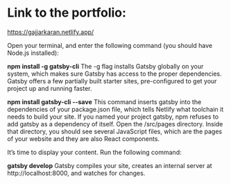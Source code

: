 # Link to the portfolio: 

https://gajjarkaran.netlify.app/


Open your terminal, and enter the following command (you should have Node.js installed):

**npm install -g gatsby-cli**
The -g flag installs Gatsby globally on your system, which makes sure Gatsby has access to the proper dependencies. Gatsby offers a few partially built starter sites, pre-configured to get your project up and running faster.

**npm install gatsby-cli --save**
This command inserts gatsby into the dependencies of your package.json file, which tells Netlify what toolchain it needs to build your site. If you named your project gatsby, npm refuses to add gatsby as a dependency of itself. Open the /src/pages directory. Inside that directory, you should see several JavaScript files, which are the pages of your website and they are also React components.

It’s time to display your content. Run the following command:

**gatsby develop**
Gatsby compiles your site, creates an internal server at http://localhost:8000, and watches for changes.
